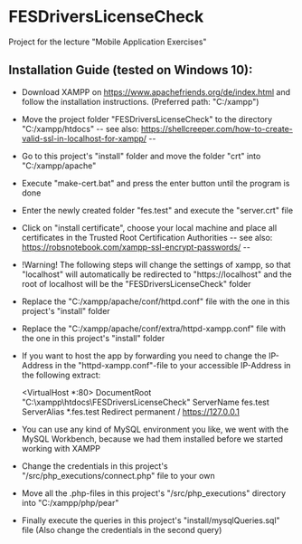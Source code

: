 # FESDriversLicenseCheck
Project for the lecture "Mobile Application Exercises"

## Installation Guide (tested on Windows 10):
- Download XAMPP on https://www.apachefriends.org/de/index.html and follow
the installation instructions. (Preferred path: "C:/xampp")
- Move the project folder "FESDriversLicenseCheck" to the directory "C:/xampp/htdocs"
 -- see also: https://shellcreeper.com/how-to-create-valid-ssl-in-localhost-for-xampp/ --
- Go to this project's "install" folder and move the folder "crt" into "C:/xampp/apache"
- Execute "make-cert.bat" and press the enter button until the program is done
- Enter the newly created folder "fes.test" and execute the "server.crt" file
- Click on "install certificate", choose your local machine and place all certificates
in the Trusted Root Certification Authorities
-- see also: https://robsnotebook.com/xampp-ssl-encrypt-passwords/ --
- !Warning! The following steps will change the settings of xampp, so that "localhost" will
automatically be redirected to "https://localhost" and the root of localhost will be the
"FESDriversLicenseCheck" folder
- Replace the "C:/xampp/apache/conf/httpd.conf" file with the one in this project's "install" folder
- Replace the "C:/xampp/apache/conf/extra/httpd-xampp.conf" file with the one in this project's "install" folder
- If you want to host the app by forwarding you need to change the IP-Address in the "httpd-xampp.conf"-file
to your accessible IP-Address in the following extract:

  <VirtualHost *:80>
      DocumentRoot "C:\xampp\htdocs\FESDriversLicenseCheck"
      ServerName fes.test
      ServerAlias *.fes.test
      Redirect permanent / https://127.0.0.1 
  </VirtualHost>

- You can use any kind of MySQL environment you like, we went with the MySQL Workbench, because
we had them installed before we started working with XAMPP
- Change the credentials in this project's "/src/php_executions/connect.php" file to your own
- Move all the .php-files in this project's "/src/php_executions" directory into "C:/xampp/php/pear"
- Finally execute the queries in this project's "install/mysqlQueries.sql" file
 (Also change the credentials in the second query)

